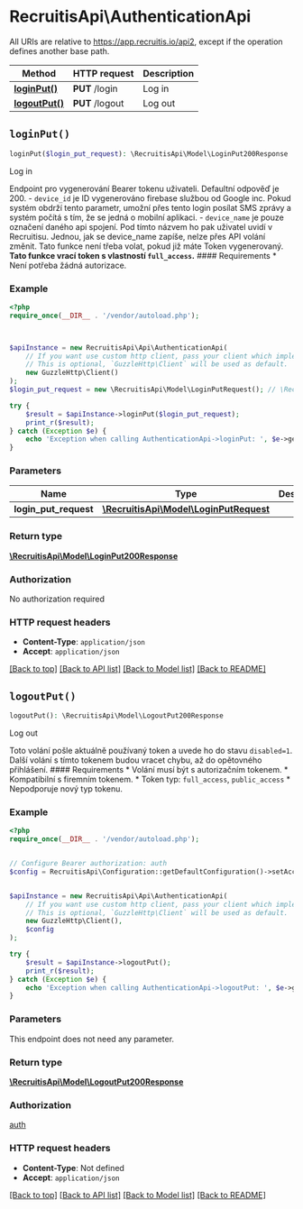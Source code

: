 # RecruitisApi\AuthenticationApi

All URIs are relative to https://app.recruitis.io/api2, except if the operation defines another base path.

| Method | HTTP request | Description |
| ------------- | ------------- | ------------- |
| [**loginPut()**](AuthenticationApi.md#loginPut) | **PUT** /login | Log in |
| [**logoutPut()**](AuthenticationApi.md#logoutPut) | **PUT** /logout | Log out |


## `loginPut()`

```php
loginPut($login_put_request): \RecruitisApi\Model\LoginPut200Response
```

Log in

Endpoint pro vygenerování Bearer tokenu uživateli. Defaultní odpověď je 200.  - `device_id` je ID vygenerováno firebase službou od Google inc. Pokud systém obdrží tento parametr, umožní přes tento login posílat SMS zprávy a systém počítá s tím, že se jedná o mobilní aplikaci. - `device_name` je pouze označení daného api spojení. Pod tímto názvem ho pak uživatel uvidí v Recruitisu. Jednou, jak se device_name zapíše, nelze přes API volání změnit.  Tato funkce není třeba volat, pokud již máte Token vygenerovaný. **Tato funkce vrací token s vlastností `full_access`.**  #### Requirements  * Není potřeba žádná autorizace.

### Example

```php
<?php
require_once(__DIR__ . '/vendor/autoload.php');



$apiInstance = new RecruitisApi\Api\AuthenticationApi(
    // If you want use custom http client, pass your client which implements `GuzzleHttp\ClientInterface`.
    // This is optional, `GuzzleHttp\Client` will be used as default.
    new GuzzleHttp\Client()
);
$login_put_request = new \RecruitisApi\Model\LoginPutRequest(); // \RecruitisApi\Model\LoginPutRequest

try {
    $result = $apiInstance->loginPut($login_put_request);
    print_r($result);
} catch (Exception $e) {
    echo 'Exception when calling AuthenticationApi->loginPut: ', $e->getMessage(), PHP_EOL;
}
```

### Parameters

| Name | Type | Description  | Notes |
| ------------- | ------------- | ------------- | ------------- |
| **login_put_request** | [**\RecruitisApi\Model\LoginPutRequest**](../Model/LoginPutRequest.md)|  | [optional] |

### Return type

[**\RecruitisApi\Model\LoginPut200Response**](../Model/LoginPut200Response.md)

### Authorization

No authorization required

### HTTP request headers

- **Content-Type**: `application/json`
- **Accept**: `application/json`

[[Back to top]](#) [[Back to API list]](../../README.md#endpoints)
[[Back to Model list]](../../README.md#models)
[[Back to README]](../../README.md)

## `logoutPut()`

```php
logoutPut(): \RecruitisApi\Model\LogoutPut200Response
```

Log out

Toto volání pošle aktuálně používaný token a uvede ho do stavu `disabled=1`. Další volání s tímto tokenem budou vracet chybu, až do opětovného přihlášení.  #### Requirements  * Volání musí být s autorizačním tokenem. * Kompatibilní s firemním tokenem. * Token typ: `full_access`, `public_access` * Nepodporuje nový typ tokenu.

### Example

```php
<?php
require_once(__DIR__ . '/vendor/autoload.php');


// Configure Bearer authorization: auth
$config = RecruitisApi\Configuration::getDefaultConfiguration()->setAccessToken('YOUR_ACCESS_TOKEN');


$apiInstance = new RecruitisApi\Api\AuthenticationApi(
    // If you want use custom http client, pass your client which implements `GuzzleHttp\ClientInterface`.
    // This is optional, `GuzzleHttp\Client` will be used as default.
    new GuzzleHttp\Client(),
    $config
);

try {
    $result = $apiInstance->logoutPut();
    print_r($result);
} catch (Exception $e) {
    echo 'Exception when calling AuthenticationApi->logoutPut: ', $e->getMessage(), PHP_EOL;
}
```

### Parameters

This endpoint does not need any parameter.

### Return type

[**\RecruitisApi\Model\LogoutPut200Response**](../Model/LogoutPut200Response.md)

### Authorization

[auth](../../README.md#auth)

### HTTP request headers

- **Content-Type**: Not defined
- **Accept**: `application/json`

[[Back to top]](#) [[Back to API list]](../../README.md#endpoints)
[[Back to Model list]](../../README.md#models)
[[Back to README]](../../README.md)
